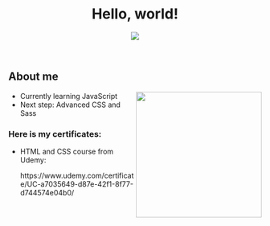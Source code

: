 <h1 align="center">Hello, world! <!-- <img src="https://raw.githubusercontent.com/ABSphreak/ABSphreak/master/gifs/Hi.gif" width="40px" /> --> </h1> 

  
 <!-- <img align="right" width="300" src="https://i2.wp.com/allhtaccess.info/wp-content/uploads/2018/03/programming.gif?fit=1281%2C716&ssl=1" /> -->
  
 
 
<p align="center">
  <a href="https://github.com/DenverCoder1/readme-typing-svg"><img src="https://readme-typing-svg.herokuapp.com?font=Time+New+Roman&color=cyan&size=25&center=true&vCenter=true&width=600&height=100&lines=Self-taught+Front-End+Developer...;Love+to+learn+new+stuffs...<3"></a>
</p>


<br>



	
## <!-- <picture><img src = "https://github.com/0xAbdulKhalid/0xAbdulKhalid/raw/main/assets/mdImages/about_me.gif" width = 50px></picture> --> **About me**

<picture> <img align="right" src="https://i2.wp.com/allhtaccess.info/wp-content/uploads/2018/03/programming.gif?fit=1281%2C716&ssl=1" width = 250px></picture>


<ul>
  <li>
   Currently learning JavaScript
  </li>
  <li>
   Next step: Advanced CSS and Sass
  </li>
 </ul>
  
  
 ### Here is my certificates:
  <ul>
   <li> 
     <p>HTML and CSS course from Udemy:</p>
    https://www.udemy.com/certificate/UC-a7035649-d87e-42f1-8f77-d744574e04b0/
   </li>
  </ul>
  
  
 

